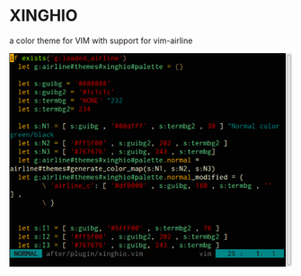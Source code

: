 # XINGHIO

a color theme for VIM with support for vim-airline

![Xinghio](./screenshot/screenshot.png)
